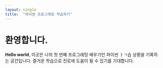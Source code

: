 ```yaml
---
layout: single
title:  "파이썬 프로그래밍 학습하기"
---
```


# 환영합니다.

**Hello world**, 이곳은 나의 첫 번째 프로그래밍 배우기인 파이썬 ㅏㄱ습 상황을 기록하는 공간입니다. 
즐거운 학습으로 진로에 도움이 될 수 있기를 기대합니다.

